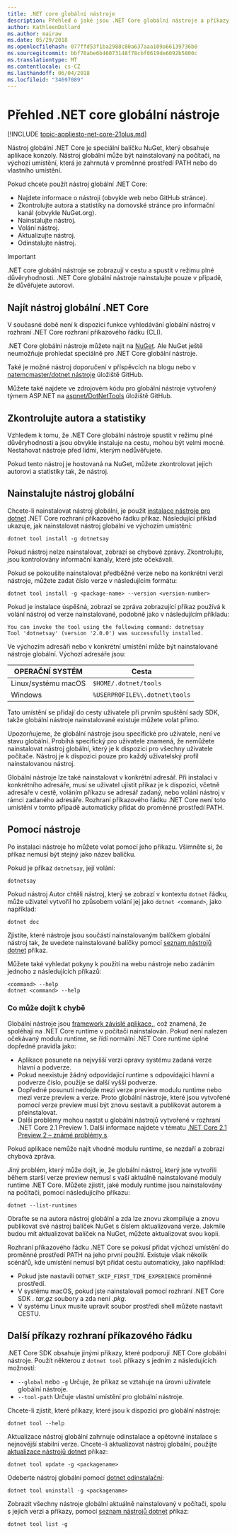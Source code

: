 ```yaml
---
title: .NET core globální nástroje
description: Přehled o jaké jsou .NET Core globální nástroje a příkazy .NET Core rozhraní příkazového řádku pro ně k dispozici.
author: KathleenDollard
ms.author: mairaw
ms.date: 05/29/2018
ms.openlocfilehash: 077ffd53f1ba2988c80a637aaa109a66139736b0
ms.sourcegitcommit: bbf70abe6b46073148f78cbf0619de6092b5800c
ms.translationtype: MT
ms.contentlocale: cs-CZ
ms.lasthandoff: 06/04/2018
ms.locfileid: "34697089"
---
```

# <a name="net-core-global-tools-overview"></a>Přehled .NET core globální nástroje

[!INCLUDE [topic-appliesto-net-core-21plus.md](../../../includes/topic-appliesto-net-core-21plus.md)]

Nástroj globální .NET Core je speciální balíčku NuGet, který obsahuje aplikace konzoly. Nástroj globální může být nainstalovaný na počítači, na výchozí umístění, která je zahrnutá v proměnné prostředí PATH nebo do vlastního umístění.

Pokud chcete použít nástroj globální .NET Core:

* Najdete informace o nástroji (obvykle web nebo GitHub stránce).
* Zkontrolujte autora a statistiky na domovské stránce pro informační kanál (obvykle NuGet.org).
* Nainstalujte nástroj.
* Volání nástroj.
* Aktualizujte nástroj.
* Odinstalujte nástroj.

> [!IMPORTANT]
> .NET core globální nástroje se zobrazují v cestu a spustit v režimu plné důvěryhodnosti. .NET Core globální nástroje nainstalujte pouze v případě, že důvěřujete autorovi.

## <a name="find-a-net-core-global-tool"></a>Najít nástroj globální .NET Core

V současné době není k dispozici funkce vyhledávání globální nástroj v rozhraní .NET Core rozhraní příkazového řádku (CLI).

.NET Core globální nástroje můžete najít na [NuGet](https://www.nuget.org). Ale NuGet ještě neumožňuje prohledat speciálně pro .NET Core globální nástroje.

Také je možné nástroj doporučení v příspěvcích na blogu nebo v [natemcmaster/dotnet nástroje](https://github.com/natemcmaster/dotnet-tools) úložiště GitHub.

Můžete také najdete ve zdrojovém kódu pro globální nástroje vytvořený týmem ASP.NET na [aspnet/DotNetTools](https://github.com/aspnet/DotNetTools/) úložiště GitHub.

## <a name="check-the-author-and-statistics"></a>Zkontrolujte autora a statistiky

Vzhledem k tomu, že .NET Core globální nástroje spustit v režimu plné důvěryhodnosti a jsou obvykle instaluje na cestu, mohou být velmi mocné. Nestahovat nástroje před lidmi, kterým nedůvěřujete.

Pokud tento nástroj je hostovaná na NuGet, můžete zkontrolovat jejich autorovi a statistiky tak, že nástroj.

## <a name="install-a-global-tool"></a>Nainstalujte nástroj globální

Chcete-li nainstalovat nástroj globální, je použít [instalace nástroje pro dotnet](dotnet-tool-install.md) .NET Core rozhraní příkazového řádku příkaz. Následující příklad ukazuje, jak nainstalovat nástroj globální ve výchozím umístění:

```console
dotnet tool install -g dotnetsay
```

Pokud nástroj nelze nainstalovat, zobrazí se chybové zprávy. Zkontrolujte, jsou kontrolovány informační kanály, které jste očekávali.

Pokud se pokoušíte nainstalovat předběžné verze nebo na konkrétní verzi nástroje, můžete zadat číslo verze v následujícím formátu:

```console
dotnet tool install -g <package-name> --version <version-number>
```

Pokud je instalace úspěšná, zobrazí se zpráva zobrazující příkaz používá k volání nástroj od verze nainstalované, podobně jako v následujícím příkladu:

```
You can invoke the tool using the following command: dotnetsay
Tool 'dotnetsay' (version '2.0.0') was successfully installed.
```

Ve výchozím adresáři nebo v konkrétní umístění může být nainstalované nástroje globální. Výchozí adresáře jsou:

| OPERAČNÍ SYSTÉM          | Cesta                          |
|-------------|-------------------------------|
| Linux/systému macOS | `$HOME/.dotnet/tools`         |
| Windows     | `%USERPROFILE%\.dotnet\tools` |

Tato umístění se přidají do cesty uživatele při prvním spuštění sady SDK, takže globální nástroje nainstalované existuje můžete volat přímo.

Upozorňujeme, že globální nástroje jsou specifické pro uživatele, není ve stavu globální. Probíhá specifický pro uživatele znamená, že nemůžete nainstalovat nástroj globální, který je k dispozici pro všechny uživatele počítače. Nástroj je k dispozici pouze pro každý uživatelský profil nainstalovanou nástroj.

Globální nástroje lze také nainstalovat v konkrétní adresář. Při instalaci v konkrétního adresáře, musí se uživatel ujistit příkaz je k dispozici, včetně adresáře v cestě, voláním příkazu se adresář zadaný, nebo volání nástroj v rámci zadaného adresáře.
Rozhraní příkazového řádku .NET Core není toto umístění v tomto případě automaticky přidat do proměnné prostředí PATH.

## <a name="use-the-tool"></a>Pomocí nástroje

Po instalaci nástroje ho můžete volat pomocí jeho příkazu. Všimněte si, že příkaz nemusí být stejný jako název balíčku.

Pokud je příkaz `dotnetsay`, její volání:

```console
dotnetsay
```

Pokud nástroj Autor chtěli nástroj, který se zobrazí v kontextu `dotnet` řádku, může uživatel vytvořil ho způsobem volání jej jako `dotnet <command>`, jako například:

```console
dotnet doc
```

Zjistíte, které nástroje jsou součástí nainstalovaným balíčkem globální nástroj tak, že uvedete nainstalované balíčky pomocí [seznam nástrojů dotnet](dotnet-tool-list.md) příkaz.

Můžete také vyhledat pokyny k použití na webu nástroje nebo zadáním jednoho z následujících příkazů:

```console
<command> --help
dotnet <command> --help
```

### <a name="what-could-go-wrong"></a>Co může dojít k chybě

Globální nástroje jsou [framework závislé aplikace,](../deploying/index.md#framework-dependent-deployments-fdd), což znamená, že spoléhají na .NET Core runtime v počítači nainstalován. Pokud není nalezen očekávaný modulu runtime, se řídí normální .NET Core runtime úplné dopředné pravidla jako:

* Aplikace posunete na nejvyšší verzi opravy systému zadaná verze hlavní a podverze.
* Pokud neexistuje žádný odpovídající runtime s odpovídající hlavní a podverze číslo, použije se další vyšší podverze.
* Dopředné posunutí nedojde mezi verze preview modulu runtime nebo mezi verze preview a verze. Proto globální nástroje, které jsou vytvořené pomocí verze preview musí být znovu sestavit a publikovat autorem a přeinstalovat.
* Další problémy mohou nastat u globální nástrojů vytvořené v rozhraní .NET Core 2.1 Preview 1. Další informace najdete v tématu [.NET Core 2.1 Preview 2 – známé problémy s](https://github.com/dotnet/core/blob/master/release-notes/2.1/Preview/2.1.0-preview2-known-issues.md).

Pokud aplikace nemůže najít vhodné modulu runtime, se nezdaří a zobrazí chybová zpráva.

Jiný problém, který může dojít, je, že globální nástroj, který jste vytvořili během starší verze preview nemusí s vaší aktuálně nainstalované moduly runtime .NET Core. Můžete zjistit, jaké moduly runtime jsou nainstalovány na počítači, pomocí následujícího příkazu:

```console
dotnet --list-runtimes
```

Obraťte se na autora nástroj globální a zda lze znovu zkompiluje a znovu publikovat své nástroj balíček NuGet s číslem aktualizovaná verze. Jakmile budou mít aktualizovat balíček na NuGet, můžete aktualizovat svou kopii.

Rozhraní příkazového řádku .NET Core se pokusí přidat výchozí umístění do proměnné prostředí PATH na jeho první použití. Existuje však několik scénářů, kde umístění nemusí být přidat cestu automaticky, jako například:

* Pokud jste nastavili `DOTNET_SKIP_FIRST_TIME_EXPERIENCE` proměnné prostředí.
* V systému macOS, pokud jste nainstalovali pomocí rozhraní .NET Core SDK *. tar.gz* soubory a zda není *.pkg*.
* V systému Linux musíte upravit soubor prostředí shell můžete nastavit CESTU.

## <a name="other-cli-commands"></a>Další příkazy rozhraní příkazového řádku

.NET Core SDK obsahuje jinými příkazy, které podporují .NET Core globální nástroje. Použít některou z `dotnet tool` příkazy s jedním z následujících možností:

* `--global` nebo `-g` Určuje, že příkaz se vztahuje na úrovni uživatele globální nástroje.
* `--tool-path` Určuje vlastní umístění pro globální nástroje.

Chcete-li zjistit, které příkazy, které jsou k dispozici pro globální nástroje:

```console
dotnet tool --help
```

Aktualizace nástroj globální zahrnuje odinstalace a opětovné instalace s nejnovější stabilní verze. Chcete-li aktualizovat nástroj globální, použijte [aktualizace nástrojů dotnet](dotnet-tool-update.md) příkaz:

```console
dotnet tool update -g <packagename>
```

Odeberte nástroj globální pomocí [dotnet odinstalační](dotnet-tool-uninstall.md):

```console
dotnet tool uninstall -g <packagename>
```

Zobrazit všechny nástroje globální aktuálně nainstalovaný v počítači, spolu s jejich verzi a příkazy, pomocí [seznam nástrojů dotnet](dotnet-tool-list.md) příkaz:

```console
dotnet tool list -g
```